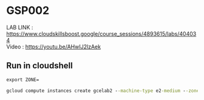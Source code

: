 # GSP002

LAB LINK : https://www.cloudskillsboost.google/course_sessions/4893615/labs/404034 \
Video : https://youtu.be/AHwIJ2lzAek

## Run in cloudshell

```cmd
export ZONE=
```

```cmd
gcloud compute instances create gcelab2 --machine-type e2-medium --zone $ZONE
```
